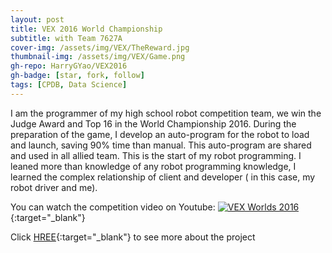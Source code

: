 ```yaml
---
layout: post
title: VEX 2016 World Championship 
subtitle: with Team 7627A
cover-img: /assets/img/VEX/TheReward.jpg
thumbnail-img: /assets/img/VEX/Game.png
gh-repo: HarryGYao/VEX2016
gh-badge: [star, fork, follow]
tags: [CPDB, Data Science]
---
```


I am the programmer of my high school robot competition team, we win the Judge Award and Top 16 in the World Championship 2016.
During the preparation of the game, I develop an auto-program for the robot to load and launch, saving 90% time than manual. This auto-program are shared and used in all allied team.
This is the start of my robot programming. I leaned more than knowledge of any robot programming knowledge, I learned the complex relationship of client and developer ( in this case, my robot driver and me).

You can watch the competition video on Youtube:
[![VEX Worlds 2016](https://i.ytimg.com/vi/ZRMqNf7oLFk/hqdefault.jpg)](http://www.youtube.com/watch?v=667YgWAKi_U&list=PLyZInt_apMd9pbioKV-VWs0InP97Qwr_J&index=6&t=7s "VEX Worlds 2016"){:target="_blank"}

Click [HREE](https://harrygyao.github.io/VEX2016/){:target="_blank"} to see more about the project
